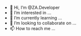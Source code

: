- 👋 Hi, I’m @ZA.Developer
- 👀 I’m interested in ...
- 🌱 I’m currently learning ...
- 💞️ I’m looking to collaborate on ...
- 📫 How to reach me ...

<!---
ZA.Developer/ZA.Developer is a ✨ special ✨ repository because its `README.md` (this file) appears on your GitHub profile.
You can click the Preview link to take a look at your changes.
--->
